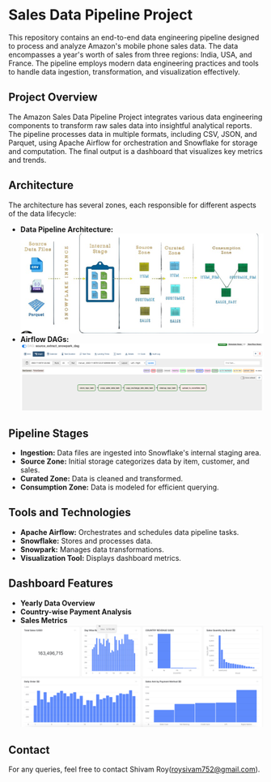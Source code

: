 # Sales Data Pipeline Project

This repository contains an end-to-end data engineering pipeline designed to process and analyze Amazon's mobile phone sales data. The data encompasses a year's worth of sales from three regions: India, USA, and France. The pipeline employs modern data engineering practices and tools to handle data ingestion, transformation, and visualization effectively.

## Project Overview

The Amazon Sales Data Pipeline Project integrates various data engineering components to transform raw sales data into insightful analytical reports. The pipeline processes data in multiple formats, including CSV, JSON, and Parquet, using Apache Airflow for orchestration and Snowflake for storage and computation. The final output is a dashboard that visualizes key metrics and trends.

## Architecture

The architecture has several zones, each responsible for different aspects of the data lifecycle:

- **Data Pipeline Architecture:** ![Data Pipeline Architecture](https://github.com/Shivamroy0304/Sales_Data_Pipeline_Project/blob/main/data_pipeline.jpg)
- **Airflow DAGs:** ![Airflow DAGs](https://github.com/Shivamroy0304/Sales_Data_Pipeline_Project/blob/main/DAG_graph.png)

## Pipeline Stages

- **Ingestion:** Data files are ingested into Snowflake's internal staging area.
- **Source Zone:** Initial storage categorizes data by item, customer, and sales.
- **Curated Zone:** Data is cleaned and transformed.
- **Consumption Zone:** Data is modeled for efficient querying.

## Tools and Technologies

- **Apache Airflow:** Orchestrates and schedules data pipeline tasks.
- **Snowflake:** Stores and processes data.
- **Snowpark:** Manages data transformations.
- **Visualization Tool:** Displays dashboard metrics.

## Dashboard Features

- **Yearly Data Overview**
- **Country-wise Payment Analysis**
- **Sales Metrics** ![Dashboard](https://github.com/Shivamroy0304/Sales_Data_Pipeline_Project/blob/main/dashboards/screenshot.png)



## Contact
For any queries, feel free to contact Shivam Roy(roysivam752@gmail.com).

